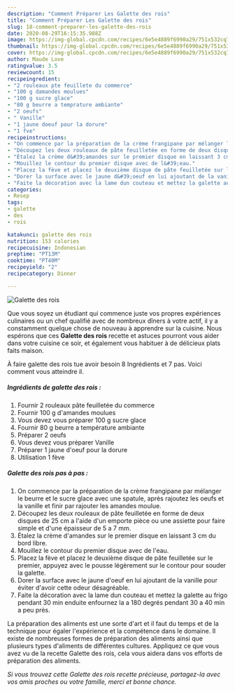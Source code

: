 ```yaml
---
description: "Comment Préparer Les Galette des rois"
title: "Comment Préparer Les Galette des rois"
slug: 18-comment-preparer-les-galette-des-rois
date: 2020-08-29T16:15:35.988Z
image: https://img-global.cpcdn.com/recipes/6e5e4889f6990a29/751x532cq70/galette-des-rois-photo-principale-de-la-recette.jpg
thumbnail: https://img-global.cpcdn.com/recipes/6e5e4889f6990a29/751x532cq70/galette-des-rois-photo-principale-de-la-recette.jpg
cover: https://img-global.cpcdn.com/recipes/6e5e4889f6990a29/751x532cq70/galette-des-rois-photo-principale-de-la-recette.jpg
author: Maude Love
ratingvalue: 3.5
reviewcount: 15
recipeingredient:
- "2 rouleaux pte feuillete du commerce"
- "100 g damandes moulues"
- "100 g sucre glace"
- "80 g beurre a temprature ambiante"
- "2 oeufs"
- " Vanille"
- "1 jaune doeuf pour la dorure"
- "1 fve"
recipeinstructions:
- "On commence par la préparation de la crème frangipane par mélanger le beurre et le sucre glace avec une spatule, après rajoutez les oeufs et la vanille et finir par rajouter les amandes moulue."
- "Découpez les deux rouleaux de pâte feuilletée en forme de deux disques de 25 cm a l&#39;aide d&#39;un emporte pièce ou une assiette pour faire simple et d&#39;une épaisseur de 5 a 7 mm."
- "Étalez la crème d&#39;amandes sur le premier disque en laissant 3 cm du bord libre."
- "Mouillez le contour du premier disque avec de l&#39;eau."
- "Placez la fève et placez le deuxième disque de pâte feuilletée sur le premier, appuyez avec le pousse légèrement sur le contour pour souder la galette."
- "Dorer la surface avec le jaune d&#39;oeuf en lui ajoutant de la vanille pour éviter d&#39;avoir cette odeur désagréable."
- "Faite la décoration avec la lame dun couteau et mettez la galette au frigo pendant 30 min enduite enfournez la a 180 degrés pendant 30 a 40 min a peu près."
categories:
- Resep
tags:
- galette
- des
- rois

katakunci: galette des rois 
nutrition: 153 calories
recipecuisine: Indonesian
preptime: "PT13M"
cooktime: "PT40M"
recipeyield: "2"
recipecategory: Dinner

---
```



![Galette des rois](https://img-global.cpcdn.com/recipes/6e5e4889f6990a29/751x532cq70/galette-des-rois-photo-principale-de-la-recette.jpg)

Que vous soyez un étudiant qui commence juste vos propres expériences culinaires ou un chef qualifié avec de nombreux dîners à votre actif, il y a constamment quelque chose de nouveau à apprendre sur la cuisine. Nous espérons que ces <strong> Galette des rois </strong> recette et astuces pourront vous aider dans votre cuisine ce soir, et également vous habituer à de délicieux plats faits maison.

<!--inarticleads1-->

À faire galette des rois tue avoir besoin 8 Ingrédients et 7 pas. Voici comment vous atteindre il.

##### Ingrédients de galette des rois :

1. Fournir 2 rouleaux pâte feuilletée du commerce
1. Fournir 100 g d&#39;amandes moulues
1. Vous devez vous préparer 100 g sucre glace
1. Fournir 80 g beurre a température ambiante
1. Préparer 2 oeufs
1. Vous devez vous préparer  Vanille
1. Préparer 1 jaune d&#39;oeuf pour la dorure
1. Utilisation 1 fève




<!--inarticleads2-->

##### Galette des rois pas à pas :

1. On commence par la préparation de la crème frangipane par mélanger le beurre et le sucre glace avec une spatule, après rajoutez les oeufs et la vanille et finir par rajouter les amandes moulue.
1. Découpez les deux rouleaux de pâte feuilletée en forme de deux disques de 25 cm a l&#39;aide d&#39;un emporte pièce ou une assiette pour faire simple et d&#39;une épaisseur de 5 a 7 mm.
1. Étalez la crème d&#39;amandes sur le premier disque en laissant 3 cm du bord libre.
1. Mouillez le contour du premier disque avec de l&#39;eau.
1. Placez la fève et placez le deuxième disque de pâte feuilletée sur le premier, appuyez avec le pousse légèrement sur le contour pour souder la galette.
1. Dorer la surface avec le jaune d&#39;oeuf en lui ajoutant de la vanille pour éviter d&#39;avoir cette odeur désagréable.
1. Faite la décoration avec la lame dun couteau et mettez la galette au frigo pendant 30 min enduite enfournez la a 180 degrés pendant 30 a 40 min a peu près.




<!--inarticleads1-->

<p>
La préparation des aliments est une sorte d'art et il faut du temps et de la technique pour égaler l'expérience et la compétence dans le domaine. Il existe de nombreuses formes de préparation des aliments ainsi que plusieurs types d'aliments de différentes cultures. Appliquez ce que vous avez vu de la recette Galette des rois, cela vous aidera dans vos efforts de préparation des aliments.
</p>

<p>
<i>Si vous trouvez cette Galette des rois recette précieuse, partagez-la avec vos amis proches ou votre famille, merci et bonne chance.</i>
</p>
